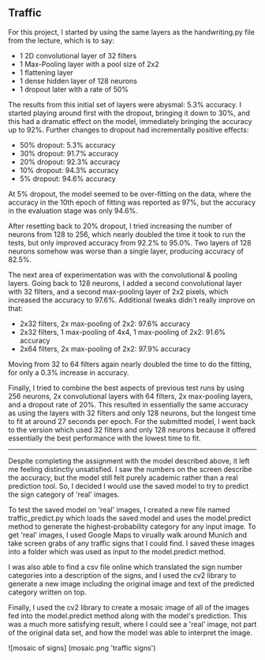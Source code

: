 ## Traffic

For this project, I started by using the same layers as the handwriting.py file from the lecture, which is to say:
* 1 2D convolutional layer of 32 filters
* 1 Max-Pooling layer with a pool size of 2x2
* 1 flattening layer
* 1 dense hidden layer of 128 neurons
* 1 dropout later with a rate of 50%

The results from this initial set of layers were abysmal: 5.3% accuracy.  I started playing around first with the dropout, bringing it down to 30%, and this had a dramatic effect on the model, immediately bringing the accuracy up to 92%.  Further changes to dropout had incrementally positive effects:
* 50% dropout: 5.3% accuracy
* 30% dropout: 91.7% accuracy
* 20% dropout: 92.3% accuracy
* 10% dropout: 94.3% accuracy
* 5% dropout: 94.6% accuracy

At 5% dropout, the model seemed to be over-fitting on the data, where the accuracy in the 10th epoch of fitting was reported as 97%, but the accuracy in the evaluation stage was only 94.6%.

After resetting back to 20% dropout, I tried increasing the number of neurons from 128 to 256, which nearly doubled the time it took to run the tests, but only improved accuracy from 92.2% to 95.0%.  Two layers of 128 neurons somehow was worse than a single layer, producing accuracy of 82.5%.

The next area of experimentation was with the convolutional & pooling layers.  Going back to 128 neurons, I added a second convolutional layer with 32 filters, and a second max-pooling layer of 2x2 pixels, which increased the accuracy to 97.6%.  Additional tweaks didn't really improve on that:
* 2x32 filters, 2x max-pooling of 2x2: 97.6% accuracy
* 2x32 filters, 1 max-pooling of 4x4, 1 max-pooling of 2x2: 91.6% accuracy
* 2x64 filters, 2x max-pooling of 2x2: 97.9% accuracy

Moving from 32 to 64 filters again nearly doubled the time to do the fitting, for only a 0.3% increase in accuracy.

Finally, I tried to combine the best aspects of previous test runs by using 256 neurons, 2x convolutional layers with 64 filters, 2x max-pooling layers, and a dropout rate of 20%.  This resulted in essentially the same accuracy as using the layers with 32 filters and only 128 neurons, but the longest time to fit at around 27 seconds per epoch.  For the submitted model, I went back to the version which used 32 filters and only 128 neurons because it offered essentially the best performance with the lowest time to fit.

-------------------------------------------------------------------------------

Despite completing the assignment with the model described above, it left me feeling distinctly unsatisfied.  I saw the numbers on the screen describe the accuracy, but the model still felt purely academic rather than a real prediction tool.  So, I decided I would use the saved model to try to predict the sign category of 'real' images.

To test the saved model on 'real' images, I created a new file named traffic_predict.py which loads the saved model and uses the model.predict method to generate the highest-probability category for any input image.  To get 'real' images, I used Google Maps to virually walk around Munich and take screen grabs of any traffic signs that I could find.  I saved these images into a folder which was used as input to the model.predict method.

I was also able to find a csv file online which translated the sign number categories into a description of the signs, and I used the cv2 library to generate a new image including the original image and text of the predicted category written on top.

Finally, I used the cv2 library to create a mosaic image of all of the images fed into the model.predict method along with the model's prediction.  This was a much more satisfying result, where I could see a 'real' image, not part of the original data set, and how the model was able to interpret the image.

![mosaic of signs] (mosaic.png 'traffic signs')